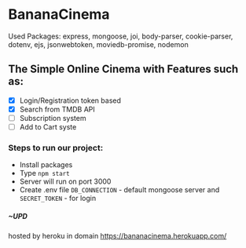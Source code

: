 # BananaCinema
Used Packages: express, mongoose, joi, body-parser, cookie-parser, dotenv, ejs, jsonwebtoken, moviedb-promise, nodemon

## The Simple Online Cinema with Features such as:
- [x] Login/Registration token based
- [x] Search from TMDB API
- [ ] Subscription system
- [ ] Add to Cart syste

### Steps to run our project:
- Install packages
- Type  ``` npm start ```
- Server will run on port 3000
- Create .env file ` DB_CONNECTION ` - default mongoose server and ` SECRET_TOKEN ` - for login

##### ~UPD
hosted by heroku in domain https://bananacinema.herokuapp.com/

